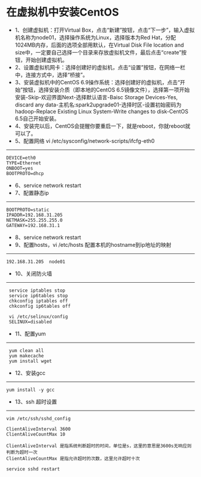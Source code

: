 # 在虚拟机中安装CentOS

- 1、创建虚拟机：打开Virtual Box，点击“新建”按钮，点击“下一步”，输入虚拟机名称为node01，选择操作系统为Linux，选择版本为Red Hat，分配1024MB内存，后面的选项全部用默认，在Virtual Disk File location and size中，一定要自己选择一个目录来存放虚拟机文件，最后点击“create”按钮，开始创建虚拟机。
- 2、设置虚拟机网卡：选择创建好的虚拟机，点击“设置”按钮，在网络一栏中，连接方式中，选择“桥接”。
- 3、安装虚拟机中的CentOS 6.9操作系统：选择创建好的虚拟机，点击“开始”按钮，选择安装介质（即本地的CentOS 6.5镜像文件），选择第一项开始安装-Skip-欢迎界面Next-选择默认语言-Baisc Storage Devices-Yes, discard any data-主机名:spark2upgrade01-选择时区-设置初始密码为hadoop-Replace Existing Linux System-Write changes to disk-CentOS 6.5自己开始安装。
- 4、安装完以后，CentOS会提醒你要重启一下，就是reboot，你就reboot就可以了。
- 5、配置网络 vi /etc/sysconfig/network-scripts/ifcfg-eth0
---
    DEVICE=eth0
    TYPE=Ethernet
    ONBOOT=yes
    BOOTPROTO=dhcp
- 6、service network restart
- 7、配置静态ip
--- 
    BOOTPROTO=static
    IPADDR=192.168.31.205
    NETMASK=255.255.255.0
    GATEWAY=192.168.31.1 
- 8、service network restart
- 9、配置hosts，vi /etc/hosts 配置本机的hostname到ip地址的映射
---
    192.168.31.205  node01
    
- 10、关闭防火墙
---     
     service iptables stop
     service ip6tables stop
     chkconfig iptables off
     chkconfig ip6tables off
     
     vi /etc/selinux/config
     SELINUX=disabled

- 11、配置yum
---     
     yum clean all
     yum makecache
     yum install wget
     
- 12、安装gcc
---
    yum install -y gcc

- 13、ssh 超时设置
---
    vim /etc/ssh/sshd_config
    
    ClientAliveInterval 3600
    ClientAliveCountMax 10
    
    ClientAliveInterval 是指系统判断超时的时间，单位是s，这里的意思是3600s无响应则判断为超时一次
    ClientAliveCountMax 是指允许超时的次数，这里允许超时十次
    
    service sshd restart